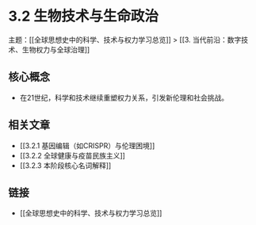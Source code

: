 # 3.2 生物技术与生命政治

主题：[[全球思想史中的科学、技术与权力学习总览]] > [[3. 当代前沿：数字技术、生物权力与全球治理]]

## 核心概念

- 在21世纪，科学和技术继续重塑权力关系，引发新伦理和社会挑战。

## 相关文章

- [[3.2.1 基因编辑（如CRISPR）与伦理困境]]
- [[3.2.2 全球健康与疫苗民族主义]]
- [[3.2.3 本阶段核心名词解释]]

## 链接

- [[全球思想史中的科学、技术与权力学习总览]]
